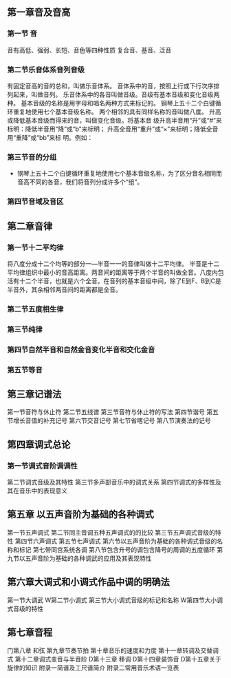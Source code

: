 ## 第一章音及音高
### 第一节 音
音有高低、强弱、长短、音色等四种性质
复合音、基音、泛音
### 第二节乐音体系音列音级
有固定音高的音的总和，叫做乐音体系。
音体系中的音，按照上行或下行次序排列起来，叫做音列。
乐音体系中的各音叫做音级。音级有基本音级和变化音级两种。
基本音级的名称是用字母和唱名两种方式来标记的。
钢琴上五十二个白键循环重复地使用七个基本音级名称。
两个相邻的具有同样名称的音叫做八度。
升高或降低基本音级而得来的音，叫做变化音级。将基本音
级升高半音用“升”或“#”来标明：降低半音用“降”或“b”来标明；
升高全音用“重升”或“×”来标明；降低全音用“重降”或“bb”来标
明。例如：


### 第三节音的分组
- 钢琴上五十二个白键循环重复地使用七个基本音级名称，为了区分音名相同而音高不同的各音，我们将音列分成许多个“组”。

### 第四节音域及音区
## 第二章音律
### 第一节十二平均律
将八度分成十二个均等的部分一—半音一一的音律叫做十二平均律。
半音是十二平均律组织中最小的音高距离。两音间的距离等于两个半音的叫做全音。八度内包活有十二个半音，也就是六个全音。在音列的基本音级中间，除了E到F、B到C是半音外，其余相邻两音间的距离都是全音。



### 第二节五度相生律
### 第三节纯律
### 第四节自然半音和自然金音变化半音和交化金音
### 第五节等音
## 第三章记谱法
第一节音符与休止符
第二节五线谱
第三节音符与休止符的写法
第四节谐号
第五节增长音值的补充记号
第六节交音记号
第七节省喀记号
第八节演奏法的记号
## 第四章调式总论
###  第一节调式音阶调调性
第二节调式音级及其特性
第三节多声部音乐中的调式关系
第四节调式的多样性及其在音乐中的表现意义
## 第五章 以五声音阶为基础的各种调式
第一节五声调式
第二节同主音调五种五声调式的的比较
第三节五声调式音级的特性
第四节六声调式
第五节七声调式
第六节以五声音阶为基础的各种调式音级的名称和标记
第七带同宫系统各调
第八节包含升号的调包含降号的周调的五度循环
第九节以五声音阶为基础的各种调武的应用及其表现特性
## 第六章大调式和小调式作品中调的明确法
第一节大调武
W第二节小调式
第三节大小调式音级的标记和名称
W第四节大小调式音级的特性
## 第七章音程
门第八章 和弦
第九章节奏节拍
第十章音乐的速度和力度
第十一章转调及交替调式
第十二章调式变音与半音阶
D第十三章 移调
D第十四章装饰音
D第十五章关于旋律的知识
附录一简谱及工尺谱简介
附录二常用音乐术语一览表

